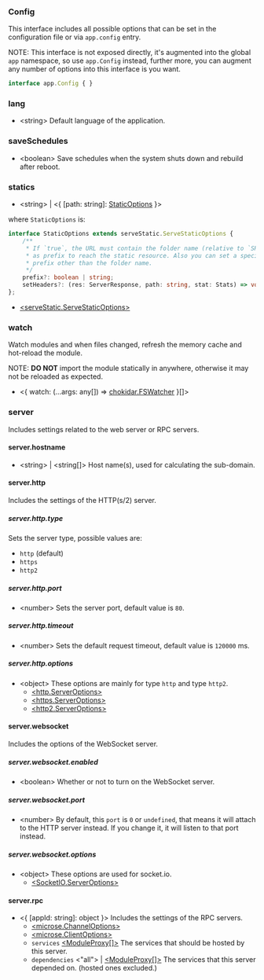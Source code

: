 <!-- title: Config; order: 15.2 -->

### Config

This interface includes all possible options that can be set in the
configuration file or via `app.config` entry.

NOTE: This interface is not exposed directly, it's augmented into the global
`app` namespace, so use `app.Config` instead, further more, you can augment any
number of options into this interface is you want.

```ts
interface app.Config { }
```

### lang

- \<string\> Default language of the application.

### saveSchedules

- \<boolean> Save schedules when the system shuts down and rebuild after reboot.

### statics

- \<string\> | \<{ [path: string]: [StaticOptions](#StaticOptions) }\>

where <code id="StaticOptions">StaticOptions</code> is:

```ts
interface StaticOptions extends serveStatic.ServeStaticOptions {
    /** 
     * If `true`, the URL must contain the folder name (relative to `SRC_PATH`) 
     * as prefix to reach the static resource. Also you can set a specified 
     * prefix other than the folder name.
     */
    prefix?: boolean | string;
    setHeaders?: (res: ServerResponse, path: string, stat: Stats) => void;
};
```

- [\<serveStatic.ServeStaticOptions\>](https://github.com/expressjs/serve-static#options)

### watch

Watch modules and when files changed, refresh the memory cache and hot-reload
the module.

NOTE: **DO NOT** import the module statically in anywhere, otherwise it may not
be reloaded as expected.

- <{ watch: (...args: any[]) => [chokidar.FSWatcher](https://github.com/paulmillr/chokidar#methods--events) }[]>

### server

Includes settings related to the web server or RPC servers.

#### server.hostname

- \<string\> | \<string[]\> Host name(s), used for calculating the sub-domain.

#### server.http

Includes the settings of the HTTP(s/2) server.

##### server.http.type

Sets the server type, possible values are:

- `http` (default)
- `https`
- `http2`

##### server.http.port

- \<number\> Sets the server port, default value is `80`.

##### server.http.timeout

- \<number\> Sets the default request timeout, default value is `120000` ms.

##### server.http.options

- \<object\> These options are mainly for type `http` and type `http2`.
    - [\<http.ServerOptions\>](https://nodejs.org/dist/latest-v15.x/docs/api/http.html#http_http_createserver_options_requestlistener)
    - [\<https.ServerOptions\>](https://nodejs.org/dist/latest-v15.x/docs/api/https.html#https_https_createserver_options_requestlistener)
    - [\<http2.ServerOptions\>](https://nodejs.org/dist/latest-v15.x/docs/api/http2.html#http2_http2_createsecureserver_options_onrequesthandler)

#### server.websocket

Includes the options of the WebSocket server.

##### server.websocket.enabled

- \<boolean\> Whether or not to turn on the WebSocket server.

##### server.websocket.port

- \<number\> By default, this `port` is `0` or `undefined`, that means it will
    attach to the HTTP server instead. If you change it, it will listen to that
    port instead.

##### server.websocket.options

- \<object\> These options are used for socket.io.
    - [\<SocketIO.ServerOptions\>](https://socket.io/docs/server-api/#new-Server-options)

#### server.rpc

- \<{ [appId: string]: object }\> Includes the settings of the RPC servers.
    - [\<microse.ChannelOptions\>](https://github.com/microse-rpc/microse-node/blob/master/docs/api.md#channeloptions)
    - [\<microse.ClientOptions\>](https://github.com/microse-rpc/microse-node/blob/master/docs/api.md#clientoptions)
    - `services` [\<ModuleProxy[]\>](https://github.com/microse-rpc/microse-node/blob/master/docs/api.md#moduleproxy)
        The services that should be hosted by this server.
    - `dependencies` <"all"> | [\<ModuleProxy[]\>](https://github.com/microse-rpc/microse-node/blob/master/docs/api.md#moduleproxy)
        The services that this server depended on. (hosted ones excluded.)

